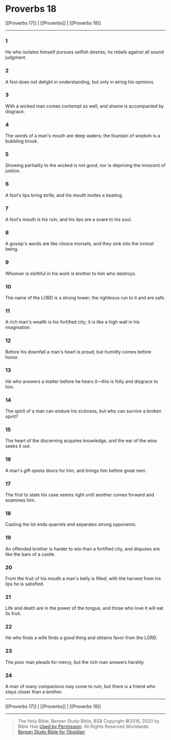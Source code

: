 # Proverbs 18

[[Proverbs 17]] | [[Proverbs]] | [[Proverbs 19]]

---

### 1
He who isolates himself pursues selfish desires; he rebels against all sound judgment.

### 2
A fool does not delight in understanding, but only in airing his opinions.

### 3
With a wicked man comes contempt as well, and shame is accompanied by disgrace.

### 4
The words of a man's mouth are deep waters; the fountain of wisdom is a bubbling brook.

### 5
Showing partiality to the wicked is not good, nor is depriving the innocent of justice.

### 6
A fool's lips bring strife, and his mouth invites a beating.

### 7
A fool's mouth is his ruin, and his lips are a snare to his soul.

### 8
A gossip's words are like choice morsels, and they sink into the inmost being.

### 9
Whoever is slothful in his work is brother to him who destroys.

### 10
The name of the LORD is a strong tower; the righteous run to it and are safe.

### 11
A rich man's wealth is his fortified city; it is like a high wall in his imagination.

### 12
Before his downfall a man's heart is proud, but humility comes before honor.

### 13
He who answers a matter before he hears it—this is folly and disgrace to him.

### 14
The spirit of a man can endure his sickness, but who can survive a broken spirit?

### 15
The heart of the discerning acquires knowledge, and the ear of the wise seeks it out.

### 16
A man's gift opens doors for him, and brings him before great men.

### 17
The first to state his case seems right until another comes forward and examines him.

### 18
Casting the lot ends quarrels and separates strong opponents.

### 19
An offended brother is harder to win than a fortified city, and disputes are like the bars of a castle.

### 20
From the fruit of his mouth a man's belly is filled; with the harvest from his lips he is satisfied.

### 21
Life and death are in the power of the tongue, and those who love it will eat its fruit.

### 22
He who finds a wife finds a good thing and obtains favor from the LORD.

### 23
The poor man pleads for mercy, but the rich man answers harshly.

### 24
A man of many companions may come to ruin, but there is a friend who stays closer than a brother.

---

[[Proverbs 17]] | [[Proverbs]] | [[Proverbs 19]]

---

> The Holy Bible, Berean Study Bible, BSB
> Copyright &copy;2016, 2020 by Bible Hub
> [Used by Permission](https://berean.bible/terms.htm). All Rights Reserved Worldwide.
> [Berean Study Bible for Obsidian](https://github.com/gapmiss/berean-study-bible-for-obsidian)

